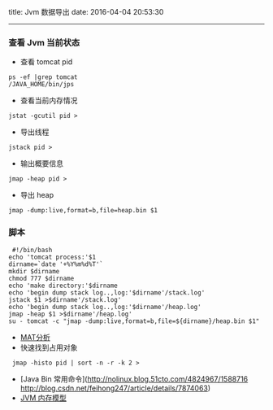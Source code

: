title: Jvm 数据导出
date: 2016-04-04 20:53:30

---

### 查看 Jvm  当前状态

* 查看 tomcat pid
```
ps -ef |grep tomcat
/JAVA_HOME/bin/jps
```

* 查看当前内存情况

<!--more-->

```
jstat -gcutil pid > 
```
* 导出线程
```
jstack pid >
```
* 输出概要信息
```
jmap -heap pid >
```
* 导出 heap
```
jmap -dump:live,format=b,file=heap.bin $1
```

### 脚本

```
 #!/bin/bash
echo 'tomcat process:'$1
dirname=`date '+%Y%m%d%T'`
mkdir $dirname
chmod 777 $dirname
echo 'make directory:'$dirname
echo 'begin dump stack log..,log:'$dirname'/stack.log'
jstack $1 >$dirname'/stack.log'
echo 'begin dump stack log..,log:'$dirname'/heap.log'
jmap -heap $1 >$dirname'/heap.log'
su - tomcat -c "jmap -dump:live,format=b,file=${dirname}/heap.bin $1"
```

* [MAT分析](http://seanhe.iteye.com/blog/898277)
* 快速找到占用对象
```
 jmap -histo pid | sort -n -r -k 2 >
```
* [Java Bin 常用命令](http://nolinux.blog.51cto.com/4824967/1588716
http://blog.csdn.net/feihong247/article/details/7874063)
* [JVM 内存模型](http://blog.csdn.net/ithomer/article/details/6252552)
